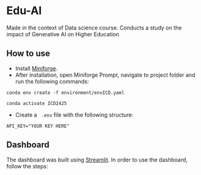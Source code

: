 # Edu-AI
Made in the context of Data science course. Conducts a study on the impact of Generative AI on Higher Education

## How to use
- Install [Miniforge](https://docs.conda.io/projects/conda/en/stable/index.html).
- After installation, open Miniforge Prompt, navigate to project folder and run the following commands:
```
conda env create -f environment/envICD.yaml

conda activate ICD2425
```

- Create a ``` .env``` file with the following structure:
```
API_KEY="YOUR KEY HERE"
```

## Dashboard
The dashboard was built using [Streamlit](https://streamlit.io/).
In order to use the dashboard, follow the steps:
